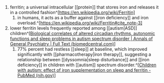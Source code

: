 1. ferritin; a universal intracellular [[protein]] that stores iron and releases it in a controlled fashion^[https://en.wikipedia.org/wiki/Ferritin]
	1. in humans, it acts as a buffer against [[iron deficiency]] and iron overload.^[https://en.wikipedia.org/wiki/Ferritin#cite_note-3]
2. lower ferritin levels frequently reported among [[autism|ASD]] children^[[Biological correlates of altered circadian rhythms, autonomic functions and sleep problems in autism spectrum disorder | Annals of General Psychiatry | Full Text (biomedcentral.com)](https://annals-general-psychiatry.biomedcentral.com/articles/10.1186/s12991-022-00390-6#Sec9)]
	1. 77% percent had restless [[sleep]] at baseline, which improved significantly with [[pharmacotherapy|iron therapy]], suggesting a relationship between [[dyssomnia|sleep disturbance]] and [[iron deficiency]] in children with [[autism]] spectrum disorder.^[[Children with autism: effect of iron supplementation on sleep and ferritin - PubMed (nih.gov)](https://pubmed.ncbi.nlm.nih.gov/17352947/)]